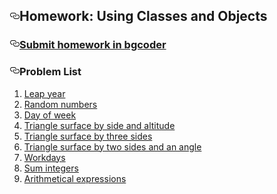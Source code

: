 <article class="markdown-body entry-content" itemprop="text"><h1><a id="user-content-homework-using-classes-and-objects" class="anchor" href="#homework-using-classes-and-objects" aria-hidden="true"><svg aria-hidden="true" class="octicon octicon-link" height="16" version="1.1" viewBox="0 0 16 16" width="16"><path fill-rule="evenodd" d="M4 9h1v1H4c-1.5 0-3-1.69-3-3.5S2.55 3 4 3h4c1.45 0 3 1.69 3 3.5 0 1.41-.91 2.72-2 3.25V8.59c.58-.45 1-1.27 1-2.09C10 5.22 8.98 4 8 4H4c-.98 0-2 1.22-2 2.5S3 9 4 9zm9-3h-1v1h1c1 0 2 1.22 2 2.5S13.98 12 13 12H9c-.98 0-2-1.22-2-2.5 0-.83.42-1.64 1-2.09V6.25c-1.09.53-2 1.84-2 3.25C6 11.31 7.55 13 9 13h4c1.45 0 3-1.69 3-3.5S14.5 6 13 6z"></path></svg></a>Homework: Using Classes and Objects</h1>

<h3><a id="user-content-submit-homework-in-bgcoder" class="anchor" href="#submit-homework-in-bgcoder" aria-hidden="true"><svg aria-hidden="true" class="octicon octicon-link" height="16" version="1.1" viewBox="0 0 16 16" width="16"><path fill-rule="evenodd" d="M4 9h1v1H4c-1.5 0-3-1.69-3-3.5S2.55 3 4 3h4c1.45 0 3 1.69 3 3.5 0 1.41-.91 2.72-2 3.25V8.59c.58-.45 1-1.27 1-2.09C10 5.22 8.98 4 8 4H4c-.98 0-2 1.22-2 2.5S3 9 4 9zm9-3h-1v1h1c1 0 2 1.22 2 2.5S13.98 12 13 12H9c-.98 0-2-1.22-2-2.5 0-.83.42-1.64 1-2.09V6.25c-1.09.53-2 1.84-2 3.25C6 11.31 7.55 13 9 13h4c1.45 0 3-1.69 3-3.5S14.5 6 13 6z"></path></svg></a><a href="http://bgcoder.com/Contests/319/CSharp-Advanced-05-Using-Classes-and-Objects">Submit homework in bgcoder</a></h3>

<h3><a id="user-content-problem-list" class="anchor" href="#problem-list" aria-hidden="true"><svg aria-hidden="true" class="octicon octicon-link" height="16" version="1.1" viewBox="0 0 16 16" width="16"><path fill-rule="evenodd" d="M4 9h1v1H4c-1.5 0-3-1.69-3-3.5S2.55 3 4 3h4c1.45 0 3 1.69 3 3.5 0 1.41-.91 2.72-2 3.25V8.59c.58-.45 1-1.27 1-2.09C10 5.22 8.98 4 8 4H4c-.98 0-2 1.22-2 2.5S3 9 4 9zm9-3h-1v1h1c1 0 2 1.22 2 2.5S13.98 12 13 12H9c-.98 0-2-1.22-2-2.5 0-.83.42-1.64 1-2.09V6.25c-1.09.53-2 1.84-2 3.25C6 11.31 7.55 13 9 13h4c1.45 0 3-1.69 3-3.5S14.5 6 13 6z"></path></svg></a>Problem List</h3>

<ol>
<li><a href="https://github.com/TelerikAcademy/CSharp-Part-2/blob/master/Topics/05.%20Using-Classes-and-Objects/homework/01.%20Leap%20year">Leap year</a></li>
<li><a href="https://github.com/TelerikAcademy/CSharp-Part-2/blob/master/Topics/05.%20Using-Classes-and-Objects/homework/02.%20Random%20numbers">Random numbers</a></li>
<li><a href="https://github.com/TelerikAcademy/CSharp-Part-2/blob/master/Topics/05.%20Using-Classes-and-Objects/homework/03.%20Day%20of%20week">Day of week</a></li>
<li><a href="https://github.com/TelerikAcademy/CSharp-Part-2/blob/master/Topics/05.%20Using-Classes-and-Objects/homework/04.%20Triangle%20surface%20by%20side%20and%20altitude">Triangle surface by side and altitude</a></li>
<li><a href="https://github.com/TelerikAcademy/CSharp-Part-2/blob/master/Topics/05.%20Using-Classes-and-Objects/homework/05.%20Triangle%20surface%20by%20three%20sides">Triangle surface by three sides</a></li>
<li><a href="https://github.com/TelerikAcademy/CSharp-Part-2/blob/master/Topics/05.%20Using-Classes-and-Objects/homework/06.%20Triangle%20surface%20by%20two%20sides%20and%20an%20angle">Triangle surface by two sides and an angle</a></li>
<li><a href="https://github.com/TelerikAcademy/CSharp-Part-2/blob/master/Topics/05.%20Using-Classes-and-Objects/homework/07.%20Workdays">Workdays</a></li>
<li><a href="https://github.com/TelerikAcademy/CSharp-Part-2/blob/master/Topics/05.%20Using-Classes-and-Objects/homework/08.%20Sum%20integers">Sum integers</a></li>
<li><a href="https://github.com/TelerikAcademy/CSharp-Part-2/blob/master/Topics/05.%20Using-Classes-and-Objects/homework/09.%20Arithmetical%20expressions">Arithmetical expressions</a></li>
</ol>
</article>